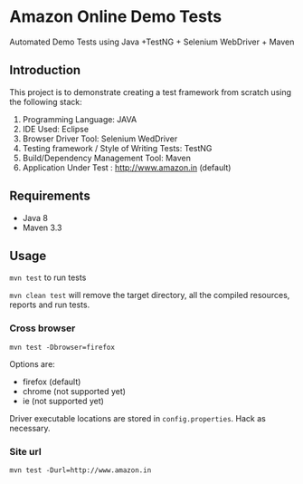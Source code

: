 # Amazon Online Demo Tests
Automated Demo Tests using Java +TestNG + Selenium WebDriver + Maven 

## Introduction
This project is to demonstrate creating a test framework from scratch using the following stack:

1. Programming Language: JAVA
2. IDE Used: Eclipse
3. Browser Driver Tool: Selenium WedDriver
4. Testing framework / Style of Writing Tests: TestNG
5. Build/Dependency Management Tool: Maven
6. Application Under Test : http://www.amazon.in (default)

## Requirements
* Java 8
* Maven 3.3

## Usage
`mvn test` to run tests

`mvn clean test` will remove the target directory, all the compiled resources, reports and run tests. 

### Cross browser
`mvn test -Dbrowser=firefox`

Options are:

* firefox (default)
* chrome (not supported yet) 
* ie (not supported yet)

Driver executable locations are stored in `config.properties`. Hack as necessary.

### Site url
`mvn test -Durl=http://www.amazon.in`
